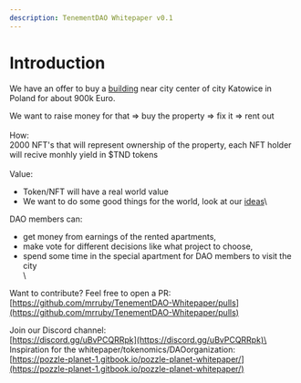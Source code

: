 ```yaml
---
description: TenementDAO Whitepaper v0.1
---
```


# Introduction

We have an offer to buy a [building](building.md) near city center of city Katowice in Poland for about 900k Euro.

We want to raise money for that => buy the property => fix it => rent out\
\
How:\
2000 NFT's that will represent ownership of the property, each NFT holder will recive monhly yield in $TND tokens \
\
Value:

* Token/NFT will have a real world value
* We want to do some good things for the world, look at our [ideas](ideas.md)\


DAO members can:

* get money from earnings of the rented apartments,&#x20;
* make vote for different decisions like what project to choose,&#x20;
* spend some time in the special apartment for DAO members to visit the city \
  \


Want to contribute? Feel free to open a PR:\
[https://github.com/mrruby/TenementDAO-Whitepaper/pulls](https://github.com/mrruby/TenementDAO-Whitepaper/pulls)

Join our Discord channel:\
[https://discord.gg/uBvPCQRRpk](https://discord.gg/uBvPCQRRpk)\
\
Inspiration for the whitepaper/tokenomics/DAOorganization:\
[https://pozzle-planet-1.gitbook.io/pozzle-planet-whitepaper/](https://pozzle-planet-1.gitbook.io/pozzle-planet-whitepaper/)
